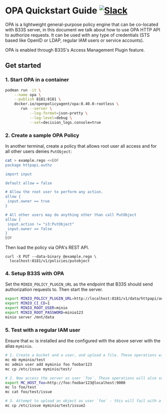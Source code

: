 # OPA Quickstart Guide [![Slack](https://slack.minio.io/slack?type=svg)](https://slack.minio.io)

OPA is a lightweight general-purpose policy engine that can be co-located with B33S server, in this document we talk about how to use OPA HTTP API to authorize requests. It can be used with any type of credentials (STS based like OpenID or LDAP, regular IAM users or service accounts).

OPA is enabled through B33S's Access Management Plugin feature.

## Get started

### 1. Start OPA in a container

```sh
podman run -it \
    --name opa \
    --publish 8181:8181 \
    docker.io/openpolicyagent/opa:0.40.0-rootless \
       run --server \
           --log-format=json-pretty \
           --log-level=debug \
           --set=decision_logs.console=true
```

### 2. Create a sample OPA Policy

In another terminal, create a policy that allows root user all access and for all other users denies `PutObject`:

```sh
cat > example.rego <<EOF
package httpapi.authz

import input

default allow = false

# Allow the root user to perform any action.
allow {
 input.owner == true
}

# All other users may do anything other than call PutObject
allow {
 input.action != "s3:PutObject"
 input.owner == false
}
EOF
```

Then load the policy via OPA's REST API.

```
curl -X PUT --data-binary @example.rego \
  localhost:8181/v1/policies/putobject
```

### 4. Setup B33S with OPA

Set the `MINIO_POLICY_PLUGIN_URL` as the endpoint that B33S should send authorization requests to. Then start the server.

```sh
export MINIO_POLICY_PLUGIN_URL=http://localhost:8181/v1/data/httpapi/authz/allow
export MINIO_CI_CD=1
export MINIO_ROOT_USER=minio
export MINIO_ROOT_PASSWORD=minio123
minio server /mnt/data
```

### 5. Test with a regular IAM user

Ensure that `mc` is installed and the configured with the above server with the alias `myminio`.

```sh
# 1. Create a bucket and a user, and upload a file. These operations will succeed.
mc mb myminio/test
mc admin user add myminio foo foobar123
mc cp /etc/issue myminio/test/

# 2. Now access the server as user `foo`. These operations will also succeed.
export MC_HOST_foo=http://foo:foobar123@localhost:9000
mc ls foo/test
mc cat foo/test/issue

# 3. Attempt to upload an object as user `foo` - this will fail with a permissions error.
mc cp /etc/issue myminio/test/issue2
```

